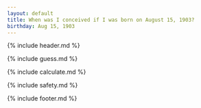```yaml
---
layout: default
title: When was I conceived if I was born on August 15, 1903?
birthday: Aug 15, 1903
---
```


{% include header.md %}

{% include guess.md %}

{% include calculate.md %}

{% include safety.md %}

{% include footer.md %}



